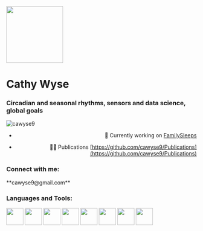 <w align="right">
<img src="https://user-images.githubusercontent.com/29300100/197235833-2a4fc1a8-3a6f-42da-8756-10c7fe6e38a3.png" width="150"/>
<w>
<h1 align="left">Cathy Wyse</h1>
<h3 align="left">Circadian and seasonal rhythms, sensors and data science, global goals</h3>
<p align="left"> <img src="https://komarev.com/ghpvc/?username=cawyse9&label=Profile%20views&color=0e75b6&style=flat" alt="cawyse9" /> </p>

- 🔭 Currently working on [FamilySleeps](https://www.familygenomics.maynoothuniversity.ie/family-sleeps)

- 👨‍💻 Publications [https://github.com/cawyse9/Publications](https://github.com/cawyse9/Publications)

<h3 align="left">Connect with me:</h3>
<p align="left">
**cawyse9@gmail.com**

<h3 align="left">Languages and Tools:</h3>
<p align="left">
<img src="https://cdn.jsdelivr.net/gh/devicons/devicon/icons/rstudio/rstudio-original.svg" width="45" />
<img src="https://cdn.jsdelivr.net/gh/devicons/devicon/icons/cplusplus/cplusplus-original.svg" width="45" />
<img src="https://cdn.jsdelivr.net/gh/devicons/devicon/icons/github/github-original.svg" width="45"/>
<img src="https://cdn.jsdelivr.net/gh/devicons/devicon/icons/python/python-original-wordmark.svg" width="45" />
<img src="https://user-images.githubusercontent.com/29300100/199021096-1b44f369-cfff-48fe-875e-c71750f92dc2.png" width="45" />
<img src="https://user-images.githubusercontent.com/29300100/199023125-55ad40e1-228a-4d58-94a3-8c5449f8963b.png" width="45" />
<img src="https://user-images.githubusercontent.com/29300100/199026058-24d0709d-dcc7-491f-b80c-0199c759ee7a.png"width="45" />
<img src="https://user-images.githubusercontent.com/29300100/199028706-66bc9c6b-2c48-40c9-8bd5-ad6c8969673a.png" width="45" />

</p>

